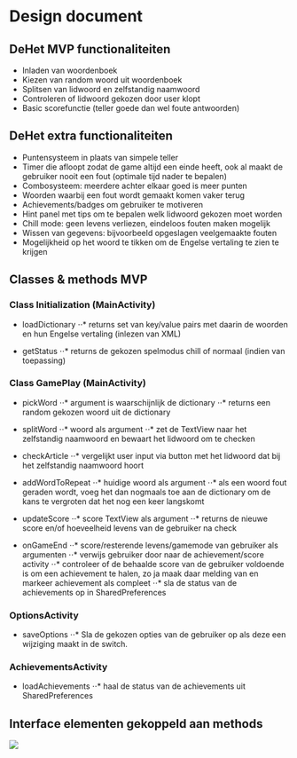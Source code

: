 # Design document

## DeHet MVP functionaliteiten
* Inladen van woordenboek
* Kiezen van random woord uit woordenboek
* Splitsen van lidwoord en zelfstandig naamwoord
* Controleren of lidwoord gekozen door user klopt
* Basic scorefunctie (teller goede dan wel foute antwoorden)


## DeHet extra functionaliteiten

* Puntensysteem in plaats van simpele teller
* Timer die afloopt zodat de game altijd een einde heeft, ook al maakt de gebruiker nooit een fout (optimale tijd nader te bepalen)
* Combosysteem: meerdere achter elkaar goed is meer punten
* Woorden waarbij een fout wordt gemaakt komen vaker terug
* Achievements/badges om gebruiker te motiveren
* Hint panel met tips om te bepalen welk lidwoord gekozen moet worden
* Chill mode: geen levens verliezen, eindeloos fouten maken mogelijk
* Wissen van gegevens: bijvoorbeeld opgeslagen veelgemaakte fouten
* Mogelijkheid op het woord te tikken om de Engelse vertaling te zien te krijgen



## Classes & methods MVP

### Class Initialization (MainActivity)
* loadDictionary
⋅⋅* returns set van key/value pairs met daarin de woorden en hun Engelse vertaling (inlezen van XML)

* getStatus
⋅⋅* returns de gekozen spelmodus chill of normaal (indien van toepassing)

### Class GamePlay (MainActivity)
* pickWord
⋅⋅* argument is waarschijnlijk de dictionary
⋅⋅* returns een random gekozen woord uit de dictionary

* splitWord
⋅⋅* woord als argument
⋅⋅* zet de TextView naar het zelfstandig naamwoord en bewaart het lidwoord om te checken

* checkArticle
⋅⋅* vergelijkt user input via button met het lidwoord dat bij het zelfstandig naamwoord hoort

* addWordToRepeat
⋅⋅* huidige woord als argument
⋅⋅* als een woord fout geraden wordt, voeg het dan nogmaals toe aan de dictionary om de kans te vergroten dat het nog een keer langskomt

* updateScore
⋅⋅* score TextView als argument
⋅⋅* returns de nieuwe score en/of hoeveelheid levens van de gebruiker na check

* onGameEnd
⋅⋅* score/resterende levens/gamemode van gebruiker als argumenten
⋅⋅* verwijs gebruiker door naar de achievement/score activity
⋅⋅* controleer of de behaalde score van de gebruiker voldoende is om een achievement te halen, zo ja maak daar melding van en markeer achievement als compleet
⋅⋅* sla de status van de achievements op in SharedPreferences


### OptionsActivity
* saveOptions
⋅⋅* Sla de gekozen opties van de gebruiker op als deze een wijziging maakt in de switch.


### AchievementsActivity
* loadAchievements
⋅⋅* haal de status van de achievements uit SharedPreferences






## Interface elementen gekoppeld aan methods
![](TODO)



